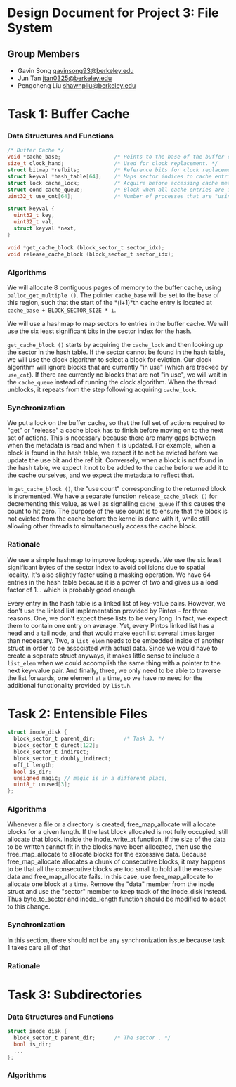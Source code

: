 Design Document for Project 3: File System
==========================================

## Group Members

* Gavin Song <gavinsong93@berkeley.edu>
* Jun Tan <jtan0325@berkeley.edu>
* Pengcheng Liu <shawnpliu@berkeley.edu>


# Task 1: Buffer Cache

### Data Structures and Functions

```C
/* Buffer Cache */
void *cache_base;                 /* Points to the base of the buffer cache. */
size_t clock_hand;                /* Used for clock replacement. */
struct bitmap *refbits;           /* Reference bits for clock replacement. */
struct keyval *hash_table[64];    /* Maps sector indices to cache entries. */
struct lock cache_lock;           /* Acquire before accessing cache metadata. */
struct cond cache_queue;          /* Block when all cache entries are in use. */
uint32_t use_cnt[64];             /* Number of processes that are "using" each entry. */

struct keyval {
  uint32_t key,
  uint32_t val,
  struct keyval *next,
}

void *get_cache_block (block_sector_t sector_idx);
void release_cache_block (block_sector_t sector_idx);
```

### Algorithms

We will allocate 8 contiguous pages of memory to the buffer cache, using `palloc_get_multiple ()`. The pointer `cache_base` will be set to the base of this region, such that the start of the *(i+1)*th cache entry is located at `cache_base + BLOCK_SECTOR_SIZE * i`.

We will use a hashmap to map sectors to entries in the buffer cache. We will use the six least significant bits in the sector index for the hash.

`get_cache_block ()` starts by acquiring the `cache_lock` and then looking up the sector in the hash table. If the sector cannot be found in the hash table, we will use the clock algorithm to select a block for eviction. Our clock algorithm will ignore blocks that are currently "in use" (which are tracked by `use_cnt`). If there are currently no blocks that are not "in use", we will wait in the `cache_queue` instead of running the clock algorithm. When the thread unblocks, it repeats from the step following acquiring `cache_lock`.

### Synchronization

We put a lock on the buffer cache, so that the full set of actions required to "get" or "release" a cache block has to finish before moving on to the next set of actions. This is necessary because there are many gaps between when the metadata is read and when it is updated. For example, when a block is found in the hash table, we expect it to not be evicted before we update the use bit and the ref bit. Conversely, when a block is not found in the hash table, we expect it not to be added to the cache before we add it to the cache ourselves, and we expect the metadata to reflect that.

In `get_cache_block ()`, the "use count" corresponding to the returned block is incremented. We have a separate function `release_cache_block ()` for decrementing this value, as well as signalling `cache_queue` if this causes the count to hit zero. The purpose of the use count is to ensure that the block is not evicted from the cache before the kernel is done with it, while still allowing other threads to simultaneously access the cache block.

### Rationale

We use a simple hashmap to improve lookup speeds. We use the six least significant bytes of the sector index to avoid collisions due to spatial locality. It's also slightly faster using a masking operation. We have 64 entries in the hash table because it is a power of two and gives us a load factor of 1... which is probably good enough.

Every entry in the hash table is a linked list of key-value pairs. However, we don't use the linked list implementation provided by Pintos - for three reasons. One, we don't expect these lists to be very long. In fact, we expect them to contain one entry on average. Yet, every Pintos linked list has a head and a tail node, and that would make each list several times larger than necessary. Two, a `list_elem` needs to be embedded inside of another struct in order to be associated with actual data. Since we would have to create a separate struct anyways, it makes little sense to include a `list_elem` when we could accomplish the same thing with a pointer to the next key-value pair. And finally, three, we only need to be able to traverse the list forwards, one element at a time, so we have no need for the additional functionality provided by `list.h`.

# Task 2: Entensible Files
```C
struct inode_disk {
  block_sector_t parent_dir;         /* Task 3. */
  block_sector_t direct[122];        
  block_sector_t indirect;
  block_sector_t doubly_indirect;
  off_t length;                      
  bool is_dir;
  unsigned magic; // magic is in a different place, 
  uint8_t unused[3];
};
```

### Algorithms
Whenever a file or a directory is created, free_map_allocate will allocate blocks for a given length. If the last block allocated is not fully occupied, still allocate that block. 
Inside the inode_write_at function, if the size of the data to be written cannot fit in the blocks have been allocated, then use the free_map_allocate to allocate blocks for the excessive data. Because free_map_allocate allocates a chunk of consecutive blocks, it may happens to be that all the consecutive blocks are too small to hold all the excessive data and free_map_allocate fails. In this case, use free_map_allocate to allocate one block at a time. 
Remove the "data" member from the inode struct and use the "sector" member to keep track of the inode_disk instead. Thus byte_to_sector and inode_length function should be modified to adapt to this change.

### Synchronization
In this section, there should not be any synchronization issue because task 1 takes care all of that

### Rationale

# Task 3: Subdirectories

### Data Structures and Functions

```C
struct inode_disk {
  block_sector_t parent_dir;      /* The sector . */
  bool is_dir;                      
  ...
};
```

### Algorithms
